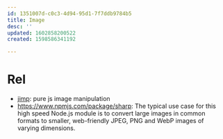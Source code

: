 ```yaml
---
id: 1351007d-c0c3-4d94-95d1-7f7ddb9784b5
title: Image
desc: ''
updated: 1602858200522
created: 1598586341192

---
```


# Rel
- [jimp](https://github.com/oliver-moran/jimp): pure js image manipulation
- https://www.npmjs.com/package/sharp: The typical use case for this high speed Node.js module is to convert large images in common formats to smaller, web-friendly JPEG, PNG and WebP images of varying dimensions.



